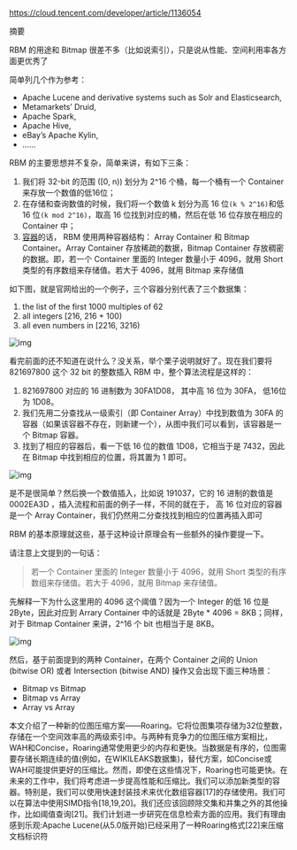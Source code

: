 https://cloud.tencent.com/developer/article/1136054

摘要

RBM 的用途和 Bitmap 很差不多（比如说索引），只是说从性能、空间利用率各方面更优秀了

简单列几个作为参考：

- Apache Lucene and derivative systems such as Solr and Elasticsearch,
- Metamarkets’ Druid,
- Apache Spark,
- Apache Hive,
- eBay’s Apache Kylin,
- ……





RBM 的主要思想并不复杂，简单来讲，有如下三条：

1. 我们将 32-bit 的范围 ([0, n)) 划分为 2^16 个桶，每一个桶有一个 Container 来存放一个数值的低16位；
2. 在存储和查询数值的时候，我们将一个数值 k 划分为高 16 位`(k % 2^16)`和低 16 位`(k mod 2^16)`，取高 16 位找到对应的桶，然后在低 16 位存放在相应的 Container 中；
3. [容器](https://cloud.tencent.com/product/tke?from=10680)的话， RBM 使用两种容器结构： Array Container 和 Bitmap Container。Array Container 存放稀疏的数据，Bitmap Container 存放稠密的数据。即，若一个 Container 里面的 Integer 数量小于 4096，就用 Short 类型的有序数组来存储值。若大于 4096，就用 Bitmap 来存储值



如下图，就是官网给出的一个例子，三个容器分别代表了三个数据集：

1. the list of the first 1000 multiples of 62
2. all integers [216, 216 + 100)
3. all even numbers in [2216, 3216)

![img](https://ask.qcloudimg.com/http-save/yehe-1051135/cfzmtfmj6l.png?imageView2/2/w/1620)





看完前面的还不知道在说什么？没关系，举个栗子说明就好了。现在我们要将 821697800 这个 32 bit 的整数插入 RBM 中，整个算法流程是这样的：

1. 821697800 对应的 16 进制数为 30FA1D08， 其中高 16 位为 30FA， 低16位为 1D08。
2. 我们先用二分查找从一级索引（即 Container Array）中找到数值为 30FA 的容器（如果该容器不存在，则新建一个），从图中我们可以看到，该容器是一个 Bitmap 容器。
3. 找到了相应的容器后，看一下低 16 位的数值 1D08，它相当于是 7432，因此在 Bitmap 中找到相应的位置，将其置为 1 即可。

![img](https://ask.qcloudimg.com/http-save/yehe-1051135/95a0qwry6i.png?imageView2/2/w/1620)

是不是很简单？然后换一个数值插入，比如说 191037，它的 16 进制的数值是 0002EA3D ，插入流程和前面的例子一样，不同的就在于， 高 16 位对应的容器是一个 Array Container，我们仍然用二分查找找到相应的位置再插入即可

RBM 的基本原理就这些，基于这种设计原理会有一些额外的操作要提一下。

请注意上文提到的一句话：

>  若一个 Container 里面的 Integer 数量小于 4096，就用 Short 类型的有序数组来存储值。若大于 4096，就用 Bitmap 来存储值。 

先解释一下为什么这里用的 4096 这个阈值？因为一个 Integer 的低 16 位是 2Byte，因此对应到 Arrary Container 中的话就是 2Byte * 4096 = 8KB；同样，对于 Bitmap Container 来讲，2^16 个 bit 也相当于是 8KB。

![img](https://ask.qcloudimg.com/http-save/yehe-5714147/vodr1m5pvr.png?imageView2/2/w/1620)

然后，基于前面提到的两种 Container，在两个 Container 之间的 Union (bitwise OR)  或者 Intersection (bitwise AND) 操作又会出现下面三种场景：

- Bitmap vs Bitmap
- Bitmap vs Array
- Array vs Array







本文介绍了一种新的位图压缩方案——Roaring。它将位图集项存储为32位整数，存储在一个空间效率高的两级索引中。与两种有竞争力的位图压缩方案相比，WAH和Concise，Roaring通常使用更少的内存和更快。当数据是有序的，位图需要存储长期连续的值(例如，在WIKILEAKS数据集)，替代方案，如Concise或WAH可能提供更好的压缩比。然而，即使在这些情况下，Roaring也可能更快。在未来的工作中，我们将考虑进一步提高性能和压缩比。我们可以添加新类型的容器。特别是，我们可以使用快速封装技术来优化数组容器[17]的存储使用。我们可以在算法中使用SIMD指令[18,19,20]。我们还应该回顾除交集和并集之外的其他操作，比如阈值查询[21]。我们计划进一步研究在信息检索方面的应用。我们有理由感到乐观:Apache Lucene(从5.0版开始)已经采用了一种Roaring格式[22]来压缩文档标识符